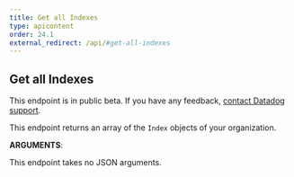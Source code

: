 ```yaml
---
title: Get all Indexes
type: apicontent
order: 24.1
external_redirect: /api/#get-all-indexes
---
```


## Get all Indexes

<div class="alert alert-warning">
This endpoint is in public beta. If you have any feedback, <a href="/help">contact Datadog support</a>.
</div>

This endpoint returns an array of the `Index` objects of your organization.

**ARGUMENTS**:

This endpoint takes no JSON arguments.
